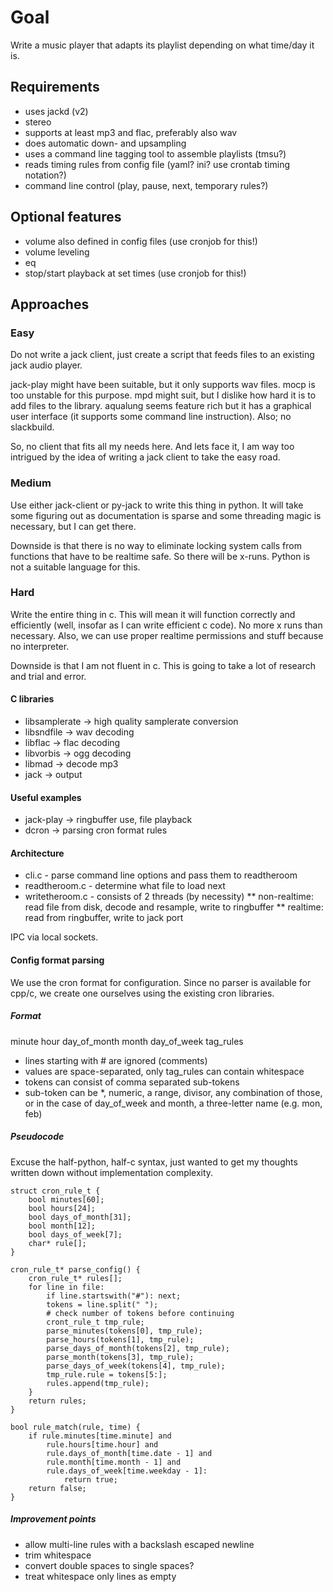 # Goal
Write a music player that adapts its playlist depending on what time/day it is.

## Requirements
* uses jackd (v2)
* stereo
* supports at least mp3 and flac, preferably also wav
* does automatic down- and upsampling
* uses a command line tagging tool to assemble playlists (tmsu?)
* reads timing rules from config file (yaml? ini? use crontab timing notation?)
* command line control (play, pause, next, temporary rules?)

## Optional features
* volume also defined in config files (use cronjob for this!)
* volume leveling
* eq
* stop/start playback at set times (use cronjob for this!)


## Approaches

### Easy
Do not write a jack client, just create a script that feeds files to an existing jack audio player.

jack-play might have been suitable, but it only supports wav files. mocp is too unstable for this purpose. mpd might suit, but I dislike how hard it is to add files to the library. aqualung seems feature rich but it has a graphical user interface (it supports some command line instruction). Also; no slackbuild. 

So, no client that fits all my needs here. And lets face it, I am way too intrigued by the idea of writing a jack client to take the easy road.

### Medium
Use either jack-client or py-jack to write this thing in python. It will take some figuring out as documentation is sparse and some threading magic is necessary, but I can get there.

Downside is that there is no way to eliminate locking system calls from functions that have to be realtime safe. So there will be x-runs. Python is not a suitable language for this.

### Hard
Write the entire thing in c. This will mean it will function correctly and efficiently (well, insofar as I can write efficient c code). No more x runs than necessary. Also, we can use proper realtime permissions and stuff because no interpreter.

Downside is that I am not fluent in c. This is going to take a lot of research and trial and error.

#### C libraries
* libsamplerate -> high quality samplerate conversion
* libsndfile -> wav decoding
* libflac -> flac decoding
* libvorbis -> ogg decoding
* libmad -> decode mp3
* jack -> output

#### Useful examples
* jack-play -> ringbuffer use, file playback
* dcron -> parsing cron format rules

#### Architecture
* cli.c - parse command line options and pass them to readtheroom
* readtheroom.c - determine what file to load next
* writetheroom.c - consists of 2 threads (by necessity)
** non-realtime: read file from disk, decode and resample, write to ringbuffer
** realtime: read from ringbuffer, write to jack port

IPC via local sockets.

#### Config format parsing
We use the cron format for configuration. Since no parser is available for cpp/c, we create one ourselves using the existing cron libraries.

##### Format
minute hour day_of_month month day_of_week tag_rules

* lines starting with # are ignored (comments)
* values are space-separated, only tag_rules can contain whitespace
* tokens can consist of comma separated sub-tokens
* sub-token can be *, numeric, a range, divisor, any combination of those, or in the case of day_of_week and month, a three-letter name (e.g. mon, feb)

##### Pseudocode
Excuse the half-python, half-c syntax, just wanted to get my thoughts written down without implementation complexity.
```
struct cron_rule_t {
    bool minutes[60];
    bool hours[24];
    bool days_of_month[31];
    bool month[12];
    bool days_of_week[7];
    char* rule[];
}

cron_rule_t* parse_config() {
    cron_rule_t* rules[];
    for line in file:
        if line.startswith("#"): next;
        tokens = line.split(" ");
        # check number of tokens before continuing
        cront_rule_t tmp_rule;
        parse_minutes(tokens[0], tmp_rule);
        parse_hours(tokens[1], tmp_rule);
        parse_days_of_month(tokens[2], tmp_rule);
        parse_month(tokens[3], tmp_rule);
        parse_days_of_week(tokens[4], tmp_rule);
        tmp_rule.rule = tokens[5:];
        rules.append(tmp_rule);
    }
    return rules;
}

bool rule_match(rule, time) {
    if rule.minutes[time.minute] and
        rule.hours[time.hour] and
        rule.days_of_month[time.date - 1] and
        rule.month[time.month - 1] and
        rule.days_of_week[time.weekday - 1]:
            return true;
    return false;
}
```

##### Improvement points
* allow multi-line rules with a backslash escaped newline
* trim whitespace
* convert double spaces to single spaces?
* treat whitespace only lines as empty
